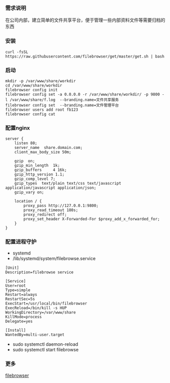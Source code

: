 
### 需求说明

  在公司内部，建立简单的文件共享平台，便于管理一些内部资料文件等需要归档的东西

### 安装
```shell
curl -fsSL https://raw.githubusercontent.com/filebrowser/get/master/get.sh | bash
```

### 启动
```shell
mkdir -p /var/www/share/workdir
cd /var/www/share/workdir
filebrowser config init
filebrowser config set -a 0.0.0.0 -r /var/www/share/workdir/ -p 9800 -l /var/www/share/f.log  --branding.name=文件共享服务
filebrowser config set  --branding.name=文件管理平台
filebrowser users add root fb123
filebrowser config cat
```

### 配置nginx

```nginx
server {
    listen 80;
    server_name  share.domain.com;
    client_max_body_size 50m;

    gzip  on;
    gzip_min_length  1k;
    gzip_buffers     4 16k;
    gzip_http_version 1.1;
    gzip_comp_level 7;
    gzip_types  text/plain text/css text/javascript application/javascript application/json;
    gzip_vary on;

    location / {
        proxy_pass http://127.0.0.1:9800;
        proxy_read_timeout 180s;
        proxy_redirect off;
        proxy_set_header X-Forwarded-For $proxy_add_x_forwarded_for;
    }
}
```

### 配置进程守护
  - systemd 
  - /lib/systemd/system/filebrowse.service
```
[Unit]
Description=filebrowse service

[Service]
User=root
Type=simple
Restart=always
RestartSec=5s
ExecStart=/usr/local/bin/filebrowser
ExecReload=/bin/kill -s HUP
WorkingDirectory=/var/www/share
KillMode=process
Delegate=yes

[Install]
WantedBy=multi-user.target
```
  - sudo systemctl daemon-reload
  - sudo systemctl start filebrowse


### 更多

  [filebrowser](https://github.com/filebrowser/filebrowser)
